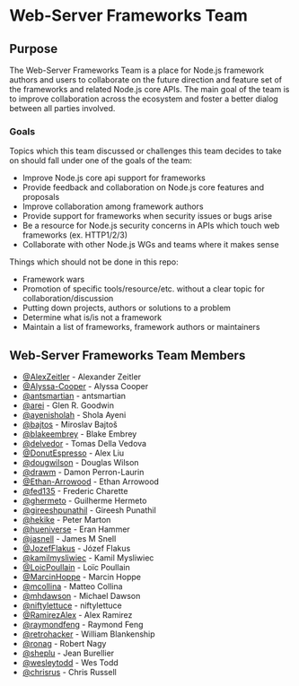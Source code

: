# Web-Server Frameworks Team

## Purpose

The Web-Server Frameworks Team is a place for Node.js framework authors and users to collaborate on the
future direction and feature set of the frameworks and related Node.js core APIs.  The main goal of the
team is to improve collaboration across the ecosystem and foster a better dialog between all parties involved.

### Goals

Topics which this team discussed or challenges this team decides to take on should fall under one of the goals of the team:

- Improve Node.js core api support for frameworks
- Provide feedback and collaboration on Node.js core features and proposals
- Improve collaboration among framework authors
- Provide support for frameworks when security issues or bugs arise
- Be a resource for Node.js security concerns in APIs which touch web frameworks (ex. HTTP1/2/3)
- Collaborate with other Node.js WGs and teams where it makes sense

Things which should not be done in this repo:

- Framework wars
- Promotion of specific tools/resource/etc. without a clear topic for collaboration/discussion
- Putting down projects, authors or solutions to a problem
- Determine what is/is not a framework
- Maintain a list of frameworks, framework authors or maintainers

## Web-Server Frameworks Team Members

<!-- ncu-team-sync.team(nodejs/web-server-frameworks) -->

- [@AlexZeitler](https://github.com/AlexZeitler) - Alexander Zeitler
- [@Alyssa-Cooper](https://github.com/Alyssa-Cooper) - Alyssa Cooper
- [@antsmartian](https://github.com/antsmartian) - antsmartian
- [@arei](https://github.com/arei) - Glen R. Goodwin
- [@ayenisholah](https://github.com/ayenisholah) - Shola Ayeni
- [@bajtos](https://github.com/bajtos) - Miroslav Bajtoš
- [@blakeembrey](https://github.com/blakeembrey) - Blake Embrey
- [@delvedor](https://github.com/delvedor) - Tomas Della Vedova
- [@DonutEspresso](https://github.com/DonutEspresso) - Alex Liu
- [@dougwilson](https://github.com/dougwilson) - Douglas Wilson
- [@drawm](https://github.com/drawm) - Damon Perron-Laurin
- [@Ethan-Arrowood](https://github.com/Ethan-Arrowood) - Ethan Arrowood
- [@fed135](https://github.com/fed135) - Frederic Charette
- [@ghermeto](https://github.com/ghermeto) - Guilherme Hermeto
- [@gireeshpunathil](https://github.com/gireeshpunathil) - Gireesh Punathil
- [@hekike](https://github.com/hekike) - Peter Marton
- [@hueniverse](https://github.com/hueniverse) - Eran Hammer
- [@jasnell](https://github.com/jasnell) - James M Snell
- [@JozefFlakus](https://github.com/JozefFlakus) - Józef Flakus
- [@kamilmysliwiec](https://github.com/kamilmysliwiec) - Kamil Mysliwiec
- [@LoicPoullain](https://github.com/LoicPoullain) - Loïc Poullain
- [@MarcinHoppe](https://github.com/MarcinHoppe) - Marcin Hoppe
- [@mcollina](https://github.com/mcollina) - Matteo Collina
- [@mhdawson](https://github.com/mhdawson) - Michael Dawson
- [@niftylettuce](https://github.com/niftylettuce) - niftylettuce
- [@RamirezAlex](https://github.com/RamirezAlex) - Alex Ramirez
- [@raymondfeng](https://github.com/raymondfeng) - Raymond Feng
- [@retrohacker](https://github.com/retrohacker) - William Blankenship
- [@ronag](https://github.com/ronag) - Robert Nagy
- [@sheplu](https://github.com/sheplu) - Jean Burellier
- [@wesleytodd](https://github.com/wesleytodd) - Wes Todd
- [@chrisrus](https://github.com/chrisrus) - Chris Russell

<!-- ncu-team-sync end -->
